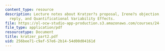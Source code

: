 ```yaml
---
content_type: resource
description: Lecture notes about Kratzer?s proposal, Irene?s objection, Angelika?s
  reply, and Quantificational Variability Effects.
file: https://ol-ocw-studio-app-production.s3.amazonaws.com/courses/24-954-pragmatics-in-linguistic-theory-fall-2006/256bee71c9af57e62b1454d00d04161d_kratzer_part2.pdf
file_type: application/pdf
resourcetype: Document
title: kratzer_part2.pdf
uid: 256bee71-c9af-57e6-2b14-54d00d04161d
---
```

